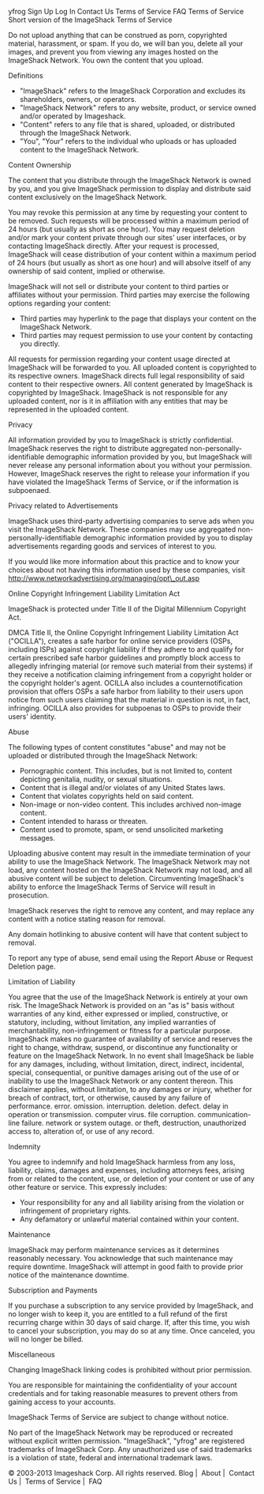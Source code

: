 yfrog Sign Up Log In Contact Us Terms of Service FAQ Terms of Service Short version of the ImageShack Terms of Service

Do not upload anything that can be construed as porn, copyrighted material, harassment, or spam. If you do, we will ban you, delete all your images, and prevent you from viewing any images hosted on the ImageShack Network. You own the content that you upload.  
  

Definitions

*   "ImageShack" refers to the ImageShack Corporation and excludes its shareholders, owners, or operators.
*   "ImageShack Network" refers to any website, product, or service owned and/or operated by Imageshack.
*   "Content" refers to any file that is shared, uploaded, or distributed through the ImageShack Network.
*   "You", "Your" refers to the individual who uploads or has uploaded content to the ImageShack Network.

Content Ownership

The content that you distribute through the ImageShack Network is owned by you, and you give ImageShack permission to display and distribute said content exclusively on the ImageShack Network.  
  
You may revoke this permission at any time by requesting your content to be removed. Such requests will be processed within a maximum period of 24 hours (but usually as short as one hour). You may request deletion and/or mark your content private through our sites' user interfaces, or by contacting ImageShack directly. After your request is processed, ImageShack will cease distribution of your content within a maximum period of 24 hours (but usually as short as one hour) and will absolve itself of any ownership of said content, implied or otherwise.  
  
ImageShack will not sell or distribute your content to third parties or affiliates without your permission. Third parties may exercise the following options regarding your content:  
  

*   Third parties may hyperlink to the page that displays your content on the ImageShack Network.
*   Third parties may request permission to use your content by contacting you directly.

All requests for permission regarding your content usage directed at ImageShack will be forwarded to you. All uploaded content is copyrighted to its respective owners. ImageShack directs full legal responsibility of said content to their respective owners. All content generated by ImageShack is copyrighted by ImageShack. ImageShack is not responsible for any uploaded content, nor is it in affiliation with any entities that may be represented in the uploaded content.  
  

Privacy

All information provided by you to ImageShack is strictly confidential. ImageShack reserves the right to distribute aggregated non-personally-identifiable demographic information provided by you, but ImageShack will never release any personal information about you without your permission. However, ImageShack reserves the right to release your information if you have violated the ImageShack Terms of Service, or if the information is subpoenaed.  
  

Privacy related to Advertisements

ImageShack uses third-party advertising companies to serve ads when you visit the ImageShack Network. These companies may use aggregated non-personally-identifiable demographic information provided by you to display advertisements regarding goods and services of interest to you.  
  
If you would like more information about this practice and to know your choices about not having this information used by these companies, visit http://www.networkadvertising.org/managing/opt\_out.asp  
  

Online Copyright Infringement Liability Limitation Act

ImageShack is protected under Title II of the Digital Millennium Copyright Act.  
  
DMCA Title II, the Online Copyright Infringement Liability Limitation Act ("OCILLA"), creates a safe harbor for online service providers (OSPs, including ISPs) against copyright liability if they adhere to and qualify for certain prescribed safe harbor guidelines and promptly block access to allegedly infringing material (or remove such material from their systems) if they receive a notification claiming infringement from a copyright holder or the copyright holder's agent. OCILLA also includes a counternotification provision that offers OSPs a safe harbor from liability to their users upon notice from such users claiming that the material in question is not, in fact, infringing. OCILLA also provides for subpoenas to OSPs to provide their users' identity.  
  

Abuse

The following types of content constitutes "abuse" and may not be uploaded or distributed through the ImageShack Network:

*   Pornographic content. This includes, but is not limited to, content depicting genitalia, nudity, or sexual situations.
*   Content that is illegal and/or violates of any United States laws.
*   Content that violates copyrights held on said content.
*   Non-image or non-video content. This includes archived non-image content.
*   Content intended to harass or threaten.
*   Content used to promote, spam, or send unsolicited marketing messages.

Uploading abusive content may result in the immediate termination of your ability to use the ImageShack Network. The ImageShack Network may not load, any content hosted on the ImageShack Network may not load, and all abusive content will be subject to deletion. Circumventing ImageShack's ability to enforce the ImageShack Terms of Service will result in prosecution.  
  
ImageShack reserves the right to remove any content, and may replace any content with a notice stating reason for removal.  
  
Any domain hotlinking to abusive content will have that content subject to removal.  
  
To report any type of abuse, send email using the Report Abuse or Request Deletion page.

Limitation of Liability

You agree that the use of the ImageShack Network is entirely at your own risk. The ImageShack Network is provided on an "as is" basis without warranties of any kind, either expressed or implied, constructive, or statutory, including, without limitation, any implied warranties of merchantability, non-infringement or fitness for a particular purpose. ImageShack makes no guarantee of availability of service and reserves the right to change, withdraw, suspend, or discontinue any functionality or feature on the ImageShack Network. In no event shall ImageShack be liable for any damages, including, without limitation, direct, indirect, incidental, special, consequential, or punitive damages arising out of the use of or inability to use the ImageShack Network or any content thereon. This disclaimer applies, without limitation, to any damages or injury, whether for breach of contract, tort, or otherwise, caused by any failure of performance. error. omission. interruption. deletion. defect. delay in operation or transmission. computer virus. file corruption. communication-line failure. network or system outage. or theft, destruction, unauthorized access to, alteration of, or use of any record.  
  

Indemnity

You agree to indemnify and hold ImageShack harmless from any loss, liability, claims, damages and expenses, including attorneys fees, arising from or related to the content, use, or deletion of your content or use of any other feature or service. This expressly includes:  
  

*   Your responsibility for any and all liability arising from the violation or infringement of proprietary rights.
*   Any defamatory or unlawful material contained within your content.

Maintenance

ImageShack may perform maintenance services as it determines reasonably necessary. You acknowledge that such maintenance may require downtime. ImageShack will attempt in good faith to provide prior notice of the maintenance downtime.  
  

Subscription and Payments

If you purchase a subscription to any service provided by ImageShack, and no longer wish to keep it, you are entitled to a full refund of the first recurring charge within 30 days of said charge. If, after this time, you wish to cancel your subscription, you may do so at any time. Once canceled, you will no longer be billed.  
  

Miscellaneous

Changing ImageShack linking codes is prohibited without prior permission.  
  
You are responsible for maintaining the confidentiality of your account credentials and for taking reasonable measures to prevent others from gaining access to your accounts.  
  
ImageShack Terms of Service are subject to change without notice.  
  
No part of the ImageShack Network may be reproduced or recreated without explicit written permission. "ImageShack", "yfrog" are registered trademarks of ImageShack Corp. Any unauthorized use of said trademarks is a violation of state, federal and international trademark laws.

© 2003-2013 Imageshack Corp. All rights reserved. Blog |  About |  Contact Us |  Terms of Service |  FAQ